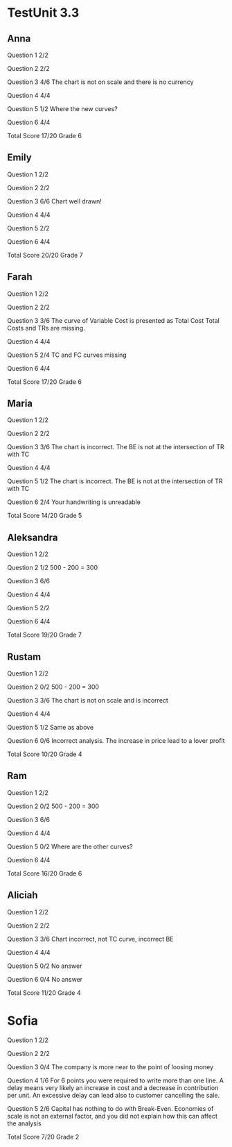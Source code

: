 # TestUnit 3.3

## Anna

Question 1      2/2

Question 2      2/2

Question 3      4/6
                The chart is not on scale and there is no currency

Question 4      4/4

Question 5      1/2
                Where the new curves?

Question 6      4/4

Total Score     17/20 Grade 6

## Emily

Question 1     2/2

Question 2      2/2

Question 3      6/6
                Chart well drawn! 

Question 4      4/4

Question 5      2/2

Question 6      4/4

Total Score     20/20 Grade 7

## Farah

Question 1      2/2

Question 2      2/2

Question 3      3/6
                The curve of Variable Cost is presented as Total Cost
                Total Costs and TRs are missing.

Question 4      4/4

Question 5      2/4
                TC and FC curves missing

Question 6      4/4

Total Score     17/20 Grade 6

## Maria

Question 1      2/2

Question 2      2/2

Question 3      3/6
                The chart is incorrect. The BE is not at the intersection
                of TR with TC

Question 4      4/4

Question 5      1/2
                The chart is incorrect. The BE is not at the intersection
                of TR with TC

Question 6      2/4
                Your handwriting is unreadable

Total Score     14/20 Grade 5

## Aleksandra

Question 1      2/2

Question 2      1/2
                500 - 200 = 300

Question 3      6/6

Question 4      4/4

Question 5      2/2

Question 6      4/4

Total Score     19/20 Grade 7

## Rustam

Question 1      2/2

Question 2      0/2
                500 - 200 = 300

Question 3      3/6
                The chart is not on scale and is incorrect

Question 4      4/4

Question 5       1/2
                Same as above

Question 6      0/6
                Incorrect analysis. The increase in price lead to 
                a lover profit

Total Score     10/20 Grade 4

## Ram

Question 1      2/2

Question 2      0/2
                500 - 200 = 300

Question 3      6/6

Question 4      4/4

Question 5      0/2
                Where are the other curves?

Question 6      4/4

Total Score     16/20 Grade 6

## Aliciah

Question 1      2/2

Question 2      2/2

Question 3      3/6
                Chart incorrect, not TC curve, incorrect BE

Question 4      4/4

Question 5      0/2
                No answer

Question 6      0/4
                No answer

Total Score     11/20 Grade 4

# Sofia

Question 1      2/2

Question 2      2/2

Question 3      0/4
                The company is more near to the point of loosing money

Question 4      1/6 
                For 6 points you were required to write more than one line.
                A delay means very likely an increase in cost and a decrease
                in contribution per unit. An excessive delay can lead also
                to customer cancelling the sale.

Question 5      2/6
                Capital has nothing to do with Break-Even.
                Economies of scale is not an external factor, and you did not
                explain how this can affect the analysis

Total Score     7/20 Grade 2
